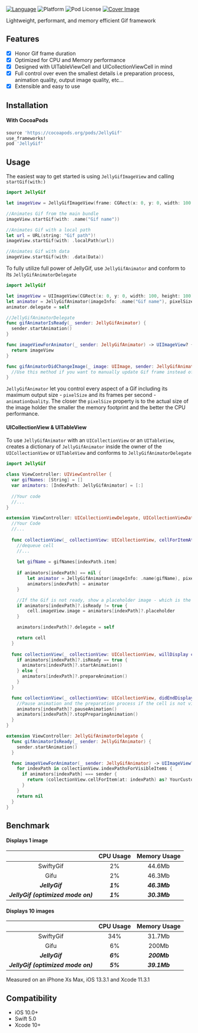 [![Language](https://img.shields.io/badge/swift-5.0-blue.svg)](http://swift.org)
![Platform](https://img.shields.io/cocoapods/p/JellyGif)
![Pod License](https://img.shields.io/cocoapods/l/JellyGif)
[![Cover Image](https://i.postimg.cc/MKYQ7dp1/cover.png)](https://postimg.cc/ppprxQ8d)

Lightweight, performant, and memory efficient Gif framework

## Features
- [x] Honor Gif frame duration
- [x] Optimized for CPU and Memory performance
- [x] Designed with UITableViewCell and UICollectionViewCell in mind
- [x] Full control over even the smallest details i.e preparation process, animation quality, output image quality, etc...
- [x] Extensible and easy to use

## Installation

#### With CocoaPods
```ruby
source 'https://cocoapods.org/pods/JellyGif'
use_frameworks!
pod 'JellyGif'
```

## Usage
The easiest way to get started is using `JellyGifImageView` and calling `startGif(with:)`

~~~swift
import JellyGif

let imageView = JellyGifImageView(frame: CGRect(x: 0, y: 0, width: 100, height: 100))

//Animates Gif from the main bundle
imageView.startGif(with: .name("Gif name"))

//Animates Gif with a local path
let url = URL(string: "Gif path")!
imageView.startGif(with: .localPath(url))

//Animates Gif with data
imageView.startGif(with: .data(Data))
~~~

To fully utilize full power of JellyGif, use `JellyGifAnimator` and conform to its `JellyGifAnimatorDelegate`

~~~swift
import JellyGif

let imageView = UIImageView(CGRect(x: 0, y: 0, width: 100, height: 100))
let animator = JellyGifAnimator(imageInfo: .name("Gif name"), pixelSize: .custom(350), animationQuality: .best)
animator.delegate = self

//JellyGifAnimatorDelegate
func gifAnimatorIsReady(_ sender: JellyGifAnimator) {
  sender.startAnimation()
}

func imageViewForAnimator(_ sender: JellyGifAnimator) -> UIImageView? { 
  return imageView
}

func gifAnimatorDidChangeImage(_ image: UIImage, sender: JellyGifAnimator) {
  //Use this method if you want to manually update Gif frame instead of using an UIImageView
}
~~~

`JellyGifAnimator` let you control every aspect of a Gif including its maximum output size - `pixelSize` and its frames per second - `animationQuality`. The closer the `pixelSize` property is to the actual size of the image holder the smaller the memory footprint and the better the CPU performance.

#### UICollectionView & UITableView
To use `JellyGifAnimator` with an `UICollectionView` or an `UITableView`, creates a dictionary of `JellyGifAnimator` inside the owner of the `UICollectionView` or `UITableView` and conforms to `JellyGifAnimatorDelegate`

~~~swift
import JellyGif

class ViewController: UIViewController {
  var gifNames: [String] = []
  var animators: [IndexPath: JellyGifAnimator] = [:]
    
  //Your code
  //...
}

extension ViewController: UICollectionViewDelegate, UICollectionViewDataSource, UICollectionViewDelegateFlowLayout {
  //Your Code
  //...
  
  func collectionView(_ collectionView: UICollectionView, cellForItemAt indexPath: IndexPath) -> UICollectionViewCell {
    //dequeue cell
    //...
    
    let gifName = gifNames[indexPath.item]
    
    if animators[indexPath] == nil {
        let animator = JellyGifAnimator(imageInfo: .name(gifName), pixelSize: .custom(350), animationQuality: .best)
        animators[indexPath] = animator
    }

    //If the Gif is not ready, show a placeholder image - which is the first frame of the Gif instead
    if animators[indexPath]?.isReady != true {
        cell.imageView.image = animators[indexPath]?.placeholder
    }

    animators[indexPath]?.delegate = self

    return cell
  }
  
  func collectionView(_ collectionView: UICollectionView, willDisplay cell: UICollectionViewCell, forItemAt indexPath: IndexPath) {
    if animators[indexPath]?.isReady == true {
      animators[indexPath]?.startAnimation()
    } else {
      animators[indexPath]?.prepareAnimation()
    }
  }

  func collectionView(_ collectionView: UICollectionView, didEndDisplaying cell: UICollectionViewCell, forItemAt indexPath: IndexPath) {
    //Pause animation and the preparation process if the cell is not visible
    animators[indexPath]?.pauseAnimation()
    animators[indexPath]?.stopPreparingAnimation()
  }
}

extension ViewController: JellyGifAnimatorDelegate {
  func gifAnimatorIsReady(_ sender: JellyGifAnimator) {
    sender.startAnimation()
  }

  func imageViewForAnimator(_ sender: JellyGifAnimator) -> UIImageView? { 
    for indexPath in collectionView.indexPathsForVisibleItems {
      if animators[indexPath] === sender {
        return (collectionView.cellForItem(at: indexPath) as? YourCustomCell)?.imageView
      }
    }
    return nil
  }
}
~~~

## Benchmark
#### Displays 1 image
|               |CPU Usage |Memory Usage |
|:-------------:|:-----------------:|:-----------------------:|
|SwiftyGif      |2%                 |44.6Mb                   |
|Gifu           |2%                 |46.3Mb                   |
|***JellyGif*** |***1%***           |***46.3Mb***             |
|***JellyGif (optimized mode on)***|***1%***   |***30.3Mb***  |

#### Displays 10 images
|               |CPU Usage |Memory Usage |
|:-------------:|:-----------------:|:-----------------------:|
|SwiftyGif      |34%                |31.7Mb                   |
|Gifu           |6%                 |200Mb                    |
|***JellyGif*** |***6%***           |***200Mb***              |
|***JellyGif (optimized mode on)***|***5%***   |***39.1Mb***  |

Measured on an iPhone Xs Max, iOS 13.3.1 and Xcode 11.3.1

## Compatibility
- iOS 10.0+
- Swift 5.0
- Xcode 10+
